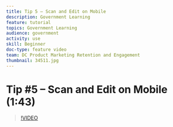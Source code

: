 ```yaml
---
title: Tip 5 – Scan and Edit on Mobile
description: Government Learning
feature: tutorial
topics: Government Learning
audience: government
activity: use
skill: Beginner
doc-type: feature video
team: DC Product Marketing Retention and Engagement
thumbnail: 34511.jpg
---
```


# Tip #5 – Scan and Edit on Mobile (1:43)

>[!VIDEO](https://video.tv.adobe.com/v/34511)
